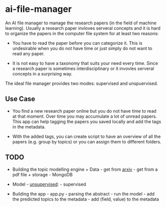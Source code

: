 # ai-file-manager

An AI file manager to manage the research papers (in the field of machine learning). Usually a research paper invloves serveral concepts and it is hard to organize the papers in the computer file system for at least two reasons:

* You have to read the paper before you can categorize it. This is undesirable when you do not have time or just simply do not want to read any paper.

* It is not easy to have a taxonomy that suits your need every time. Since a research paper is sometimes interdisciplinary or it invovles serveral concepts in a surprising way.

The ideal file manager provides two modes: supervised and unspuervised.

## Use Case

* You find a new research paper online but you do not have time to read at that moment. Over time you may accumulate a lot of unread papers. This app can help tagging the papers you saved locally and add the tags in the metadata.

* With the added tags, you can create script to have an overview of all the papers (e.g. group by topics) or you can assign them to different folders.

## TODO

* Building the topic modelling engine
        + Data
            - get from [arxiv](https://arxiv.org/help/api#python_simple_example)
            - get from a pdf file
        + storage
            - MongoDB
  
* Model
        - [unsupervised](https://en.wikipedia.org/wiki/Topic_model): 
        - supervised

* Building the app
        - app.py
        - parsing the abstract
        - run the model
        - add the predicted topics to the metadata
        - add (field, value) to the metadata
